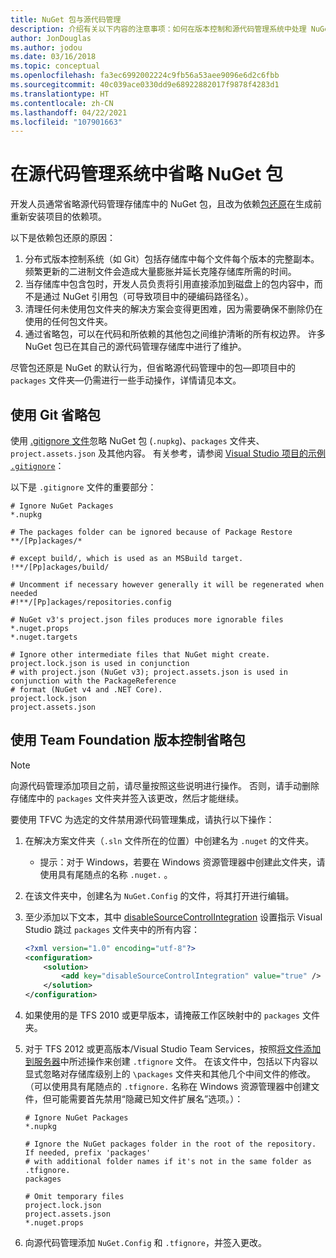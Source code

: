 ```yaml
---
title: NuGet 包与源代码管理
description: 介绍有关以下内容的注意事项：如何在版本控制和源代码管理系统中处理 NuGet 包，以及如何使用 Git 和 TFVC 省略包。
author: JonDouglas
ms.author: jodou
ms.date: 03/16/2018
ms.topic: conceptual
ms.openlocfilehash: fa3ec6992002224c9fb56a53aee9096e6d2c6fbb
ms.sourcegitcommit: 40c039ace0330dd9e68922882017f9878f4283d1
ms.translationtype: HT
ms.contentlocale: zh-CN
ms.lasthandoff: 04/22/2021
ms.locfileid: "107901663"
---
```

# <a name="omitting-nuget-packages-in-source-control-systems"></a>在源代码管理系统中省略 NuGet 包

开发人员通常省略源代码管理存储库中的 NuGet 包，且改为依赖[包还原](package-restore.md)在生成前重新安装项目的依赖项。

以下是依赖包还原的原因：

1. 分布式版本控制系统（如 Git）包括存储库中每个文件每个版本的完整副本。 频繁更新的二进制文件会造成大量膨胀并延长克隆存储库所需的时间。
1. 当存储库中包含包时，开发人员负责将引用直接添加到磁盘上的包内容中，而不是通过 NuGet 引用包（可导致项目中的硬编码路径名）。
1. 清理任何未使用包文件夹的解决方案会变得更困难，因为需要确保不删除仍在使用的任何包文件夹。
1. 通过省略包，可以在代码和所依赖的其他包之间维护清晰的所有权边界。 许多 NuGet 包已在其自己的源代码管理存储库中进行了维护。

尽管包还原是 NuGet 的默认行为，但省略源代码管理中的包&mdash;即项目中的 `packages` 文件夹&mdash;仍需进行一些手动操作，详情请见本文。

## <a name="omitting-packages-with-git"></a>使用 Git 省略包

使用 [.gitignore 文件](https://git-scm.com/docs/gitignore)忽略 NuGet 包 (`.nupkg`)、`packages` 文件夹、`project.assets.json` 及其他内容。 有关参考，请参阅 [Visual Studio 项目的示例 `.gitignore`](https://github.com/github/gitignore/blob/master/VisualStudio.gitignore)：

以下是 `.gitignore` 文件的重要部分：

```gitignore
# Ignore NuGet Packages
*.nupkg

# The packages folder can be ignored because of Package Restore
**/[Pp]ackages/*

# except build/, which is used as an MSBuild target.
!**/[Pp]ackages/build/

# Uncomment if necessary however generally it will be regenerated when needed
#!**/[Pp]ackages/repositories.config

# NuGet v3's project.json files produces more ignorable files
*.nuget.props
*.nuget.targets

# Ignore other intermediate files that NuGet might create. project.lock.json is used in conjunction
# with project.json (NuGet v3); project.assets.json is used in conjunction with the PackageReference
# format (NuGet v4 and .NET Core).
project.lock.json
project.assets.json
```

## <a name="omitting-packages-with-team-foundation-version-control"></a>使用 Team Foundation 版本控制省略包

> [!Note]
> 向源代码管理添加项目之前，请尽量按照这些说明进行操作。 否则，请手动删除存储库中的 `packages` 文件夹并签入该更改，然后才能继续。

要使用 TFVC 为选定的文件禁用源代码管理集成，请执行以下操作：

1. 在解决方案文件夹（`.sln` 文件所在的位置）中创建名为 `.nuget` 的文件夹。
    - 提示：对于 Windows，若要在 Windows 资源管理器中创建此文件夹，请使用具有尾随点的名称 `.nuget.` 。

1. 在该文件夹中，创建名为 `NuGet.Config` 的文件，将其打开进行编辑。

1. 至少添加以下文本，其中 [disableSourceControlIntegration](../reference/nuget-config-file.md#solution-section) 设置指示 Visual Studio 跳过 `packages` 文件夹中的所有内容：

   ```xml
   <?xml version="1.0" encoding="utf-8"?>
   <configuration>
       <solution>
           <add key="disableSourceControlIntegration" value="true" />
       </solution>
   </configuration>
   ```

1. 如果使用的是 TFS 2010 或更早版本，请掩蔽工作区映射中的 `packages` 文件夹。

1. 对于 TFS 2012 或更高版本/Visual Studio Team Services，按照[将文件添加到服务器](/vsts/tfvc/add-files-server?view=vsts#tfignore&preserve-view=true)中所述操作来创建 `.tfignore` 文件。 在该文件中，包括以下内容以显式忽略对存储库级别上的 `\packages` 文件夹和其他几个中间文件的修改。 （可以使用具有尾随点的 `.tfignore.` 名称在 Windows 资源管理器中创建文件，但可能需要首先禁用“隐藏已知文件扩展名”选项。）：

   ```cli
   # Ignore NuGet Packages
   *.nupkg

   # Ignore the NuGet packages folder in the root of the repository. If needed, prefix 'packages'
   # with additional folder names if it's not in the same folder as .tfignore.   
   packages

   # Omit temporary files
   project.lock.json
   project.assets.json
   *.nuget.props
   ```

1. 向源代码管理添加 `NuGet.Config` 和 `.tfignore`，并签入更改。
